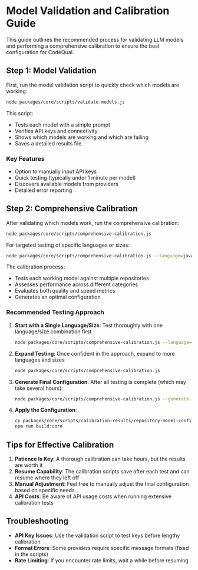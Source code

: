 # Model Validation and Calibration Guide

This guide outlines the recommended process for validating LLM models and performing a comprehensive calibration to ensure the best configuration for CodeQual.

## Step 1: Model Validation

First, run the model validation script to quickly check which models are working:

```bash
node packages/core/scripts/validate-models.js
```

This script:
- Tests each model with a simple prompt
- Verifies API keys and connectivity
- Shows which models are working and which are failing
- Saves a detailed results file

### Key Features
- Option to manually input API keys
- Quick testing (typically under 1 minute per model)
- Discovers available models from providers
- Detailed error reporting

## Step 2: Comprehensive Calibration

After validating which models work, run the comprehensive calibration:

```bash
node packages/core/scripts/comprehensive-calibration.js
```

For targeted testing of specific languages or sizes:

```bash
node packages/core/scripts/comprehensive-calibration.js --language=javascript --size=medium
```

The calibration process:
- Tests each working model against multiple repositories
- Assesses performance across different categories
- Evaluates both quality and speed metrics
- Generates an optimal configuration

### Recommended Testing Approach

1. **Start with a Single Language/Size**: 
   Test thoroughly with one language/size combination first
   ```bash
   node packages/core/scripts/comprehensive-calibration.js --language=javascript --size=medium
   ```

2. **Expand Testing**:
   Once confident in the approach, expand to more languages and sizes
   ```bash
   node packages/core/scripts/comprehensive-calibration.js
   ```

3. **Generate Final Configuration**:
   After all testing is complete (which may take several hours):
   ```bash
   node packages/core/scripts/comprehensive-calibration.js --generate-config
   ```

4. **Apply the Configuration**:
   ```bash
   cp packages/core/scripts/calibration-results/repository-model-config.ts packages/core/src/config/models/repository-model-config.ts
   npm run build:core
   ```

## Tips for Effective Calibration

1. **Patience Is Key**: A thorough calibration can take hours, but the results are worth it
2. **Resume Capability**: The calibration scripts save after each test and can resume where they left off
3. **Manual Adjustment**: Feel free to manually adjust the final configuration based on specific needs
4. **API Costs**: Be aware of API usage costs when running extensive calibration tests

## Troubleshooting

- **API Key Issues**: Use the validation script to test keys before lengthy calibration
- **Format Errors**: Some providers require specific message formats (fixed in the scripts)
- **Rate Limiting**: If you encounter rate limits, wait a while before resuming

